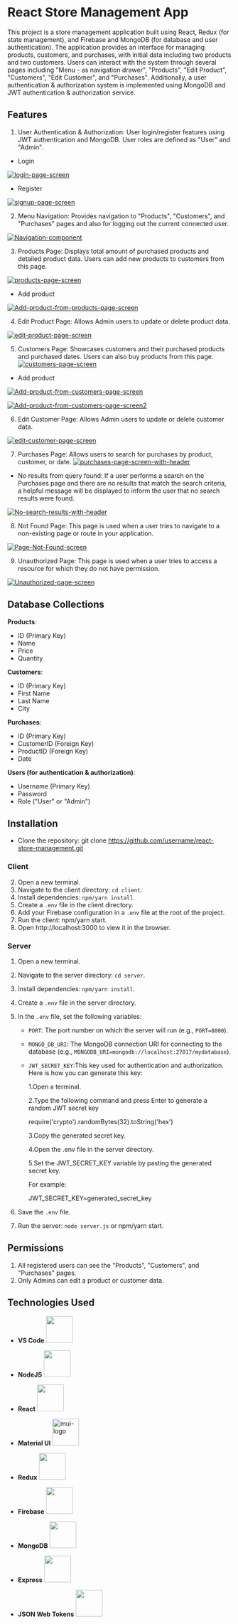 # React Store Management App

This project is a store management application built using React, Redux (for state management), and Firebase and MongoDB (for database and user authentication). The application provides an interface for managing products, customers, and purchases, with initial data including two products and two customers. Users can interact with the system through several pages including "Menu - as navigation drawer", "Products", "Edit Product", "Customers", "Edit Customer", and "Purchases". Additionally, a user authentication & authorization system is implemented using MongoDB and JWT authentication & authorization service.

## Features

1. User Authentication & Authorization: User login/register features using JWT authentication and MongoDB. User roles are defined as "User" and "Admin".

- Login

<a href="https://ibb.co/D9TbNgY"><img src="https://i.ibb.co/Wkj3Qp0/login-page-screen.png" alt="login-page-screen" border="0"></a>

- Register

<a href="https://ibb.co/H4F9L1t"><img src="https://i.ibb.co/7CY0x8n/signup-page-screen.png" alt="signup-page-screen" border="0"></a>

2. Menu Navigation: Provides navigation to "Products", "Customers", and "Purchases" pages and also for logging out the current connected user.

<a href="https://ibb.co/cFz44T4"><img src="https://i.ibb.co/KqCTTyT/Navigation-component.png" alt="Navigation-component" border="0"></a>

3. Products Page: Displays total amount of purchased products and detailed product data. Users can add new products to customers from this page.

<a href="https://ibb.co/L1L8k6F"><img src="https://i.ibb.co/SBhPs0j/products-page-screen.png" alt="products-page-screen" border="0"></a>

- Add product

<a href="https://ibb.co/spfFfT7"><img src="https://i.ibb.co/fVgCg3J/Add-product-from-products-page-screen.png" alt="Add-product-from-products-page-screen" border="0"></a>

4. Edit Product Page: Allows Admin users to update or delete product data.

<a href="https://ibb.co/RpgR9jB"><img src="https://i.ibb.co/vxc0HXQ/edit-product-page-screen.png" alt="edit-product-page-screen" border="0"></a>

5. Customers Page: Showcases customers and their purchased products and purchased dates. Users can also buy products from this page.
   <a href="https://ibb.co/jh6zK7n"><img src="https://i.ibb.co/PxmMpBq/customers-page-screen.png" alt="customers-page-screen" border="0"></a>

- Add product

<a href="https://ibb.co/0K4fCnX"><img src="https://i.ibb.co/T1jH4wT/Add-product-from-customers-page-screen.png" alt="Add-product-from-customers-page-screen" border="0"></a>

<a href="https://ibb.co/6WJr2d7"><img src="https://i.ibb.co/KrzbY1p/Add-product-from-customers-page-screen2.png" alt="Add-product-from-customers-page-screen2" border="0"></a>

6. Edit Customer Page: Allows Admin users to update or delete customer data.

<a href="https://ibb.co/pnw3LLX"><img src="https://i.ibb.co/7bCG11y/edit-customer-page-screen.png" alt="edit-customer-page-screen" border="0"></a>

7. Purchases Page: Allows users to search for purchases by product, customer, or date.
   <a href="https://ibb.co/YWgCKLB"><img src="https://i.ibb.co/ZJ9jwMz/purchases-page-screen-with-header.png" alt="purchases-page-screen-with-header" border="0"></a>

- No results from query found: If a user performs a search on the Purchases page and there are no results that match the search criteria, a helpful message will be displayed to inform the user that no search results were found.

<a href="https://ibb.co/z8zhJh1"><img src="https://i.ibb.co/SQzXrX2/No-search-results-with-header.png" alt="No-search-results-with-header" border="0"></a>

8. Not Found Page: This page is used when a user tries to navigate to a non-existing page or route in your application.

<a href="https://ibb.co/d7DzyFd"><img src="https://i.ibb.co/pnd9pct/Page-Not-Found-screen.png" alt="Page-Not-Found-screen" border="0"></a>

9. Unauthorized Page: This page is used when a user tries to access a resource for which they do not have permission.

<a href="https://ibb.co/8McxM8W"><img src="https://i.ibb.co/rkspkyC/Unauthorized-page-screen.png" alt="Unauthorized-page-screen" border="0"></a>

## Database Collections

**Products**:

- ID (Primary Key)
- Name
- Price
- Quantity

**Customers**:

- ID (Primary Key)
- First Name
- Last Name
- City

**Purchases**:

- ID (Primary Key)
- CustomerID (Foreign Key)
- ProductID (Foreign Key)
- Date

**Users (for authentication & authorization)**:

- Username (Primary Key)
- Password
- Role ("User" or "Admin")

## Installation

- Clone the repository: git clone https://github.com/username/react-store-management.git

### Client

2. Open a new terminal.
3. Navigate to the client directory: `cd client`.
4. Install dependencies: `npm/yarn install`.
5. Create a `.env` file in the client directory.
6. Add your Firebase configuration in a `.env` file at the root of the project.
7. Run the client: npm/yarn start.
8. Open http://localhost:3000 to view it in the browser.

### Server

1. Open a new terminal.
2. Navigate to the server directory: `cd server`.
3. Install dependencies: `npm/yarn install`.
4. Create a `.env` file in the server directory.
5. In the `.env` file, set the following variables:

   - `PORT`: The port number on which the server will run (e.g., `PORT=8800`).
   - `MONGO_DB_URI`: The MongoDB connection URI for connecting to the database (e.g., `MONGODB_URI=mongodb://localhost:27017/mydatabase`).
   - `JWT_SECRET_KEY`:This key used for authentication and authorization.
     Here is how you can generate this key:

     1.Open a terminal.

     2.Type the following command and press Enter to generate a random JWT secret key

     require('crypto').randomBytes(32).toString('hex')

     3.Copy the generated secret key.

     4.Open the .env file in the server directory.

     5.Set the JWT_SECRET_KEY variable by pasting the generated secret key.

     For example:

     JWT_SECRET_KEY=generated_secret_key

6. Save the `.env` file.
7. Run the server: `node server.js` or npm/yarn start.

## Permissions

1. All registered users can see the "Products", "Customers", and "Purchases" pages.
2. Only Admins can edit a product or customer data.

## Technologies Used

- **VS Code**
  <img src = "https://upload.wikimedia.org/wikipedia/commons/thumb/9/9a/Visual_Studio_Code_1.35_icon.svg/2048px-Visual_Studio_Code_1.35_icon.svg.png" width = "60px" height = "60px">

- **NodeJS**
  <img src = "https://upload.wikimedia.org/wikipedia/commons/thumb/d/d9/Node.js_logo.svg/2560px-Node.js_logo.svg.png" width = "60px" height = "60px">

- **React**
  <img src = "https://upload.wikimedia.org/wikipedia/commons/thumb/a/a7/React-icon.svg/2300px-React-icon.svg.png" width = "60px" height = "60px">

- **Material UI**
  <a href="https://ibb.co/VtWN1my"><img src="https://i.ibb.co/wRNLksH/mui-logo.png" alt="mui-logo" width = "60px" height = "60px" border="0"></a>

- **Redux**
  <img src = "https://www.svgrepo.com/show/303557/redux-logo.svg" width = "60px" height = "60px">

- **Firebase**
  <img src = "https://uxwing.com/wp-content/themes/uxwing/download/brands-and-social-media/google-firebase-icon.png" width = "60px" height = "60px">

- **MongoDB**
  <img src = "https://upload.wikimedia.org/wikipedia/commons/thumb/9/93/MongoDB_Logo.svg/2560px-MongoDB_Logo.svg.png" width = "60px" height = "60px">

- **Express**
  <img src = "https://upload.wikimedia.org/wikipedia/commons/6/64/Expressjs.png" width = "60px" height = "60px">

- **JSON Web Tokens**
  <img src = "https://cdn.worldvectorlogo.com/logos/jwt-3.svg" width = "60px" height = "60px">
